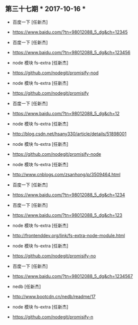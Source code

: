 ## 第三十七期 * 2017-10-16 *

- 百度一下 [任新杰]
- https://www.baidu.com/?tn=98012088_5_dg&ch=12345

- 百度一下 [任新杰]
- https://www.baidu.com/?tn=98012088_5_dg&ch=123456

-  node 模块 fs-extra [任新杰]
- https://github.com/nodegit/promisify-nod

-  node 模块 fs-extra [任新杰]
- https://github.com/nodegit/promisify

- 百度一下 [任新杰]
- https://www.baidu.com/?tn=98012088_5_dg&ch=12

-  node 模块 fs-extra [任新杰]
- http://blog.csdn.net/hsany330/article/details/51898001

-  node 模块 fs-extra [任新杰]
- https://github.com/nodegit/promisify-node

-  node 模块 fs-extra [任新杰]
- http://www.cnblogs.com/zsanhong/p/3509464.html

- 百度一下 [任新杰]
- https://www.baidu.com/?tn=98012088_5_dg&ch=1234

- 百度一下 [任新杰]
- https://www.baidu.com/?tn=98012088_5_dg&ch=123

-  node 模块 fs-extra [任新杰]
- http://frontenddev.org/link/fs-extra-node-module.html

-  node 模块 fs-extra [任新杰]
- https://github.com/nodegit/promisify-no

- 百度一下 [任新杰]
- https://www.baidu.com/?tn=98012088_5_dg&ch=1234567

- nedb [任新杰]
- http://www.bootcdn.cn/nedb/readme/17

-  node 模块 fs-extra [任新杰]
- https://github.com/nodegit/promisify-n